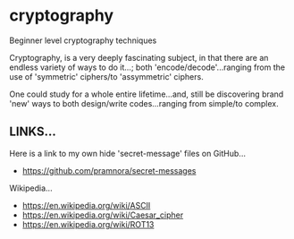 # cryptography
Beginner level cryptography techniques

Cryptography, is a very deeply fascinating subject, in that there are an endless variety of ways to do it...; both 'encode/decode'...ranging from the use of 'symmetric' ciphers/to 'assymmetric' ciphers.  

One could study for a whole entire lifetime...and, still be discovering brand 'new' ways to both design/write codes...ranging from simple/to complex.  

## LINKS...

Here is a link to my own hide 'secret-message' files on GitHub...  
- https://github.com/pramnora/secret-messages  

Wikipedia...  
- https://en.wikipedia.org/wiki/ASCII  
- https://en.wikipedia.org/wiki/Caesar_cipher   
- https://en.wikipedia.org/wiki/ROT13  



